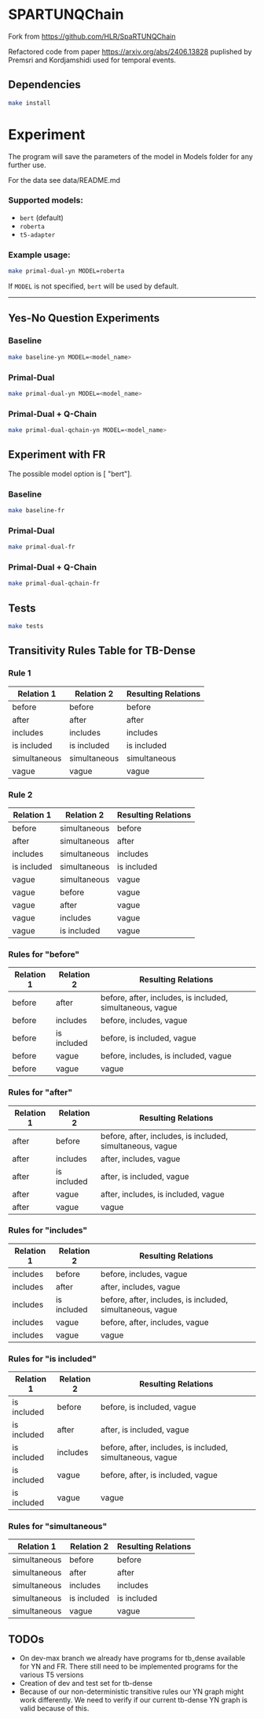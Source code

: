 # SPARTUNQChain



Fork from https://github.com/HLR/SpaRTUNQChain

Refactored code from paper https://arxiv.org/abs/2406.13828 puplished by Premsri and Kordjamshidi used for temporal events.



## Dependencies



```bash
make install
```

# Experiment


The program will save the parameters of the model in Models folder for any further use.

For the data see data/README.md


### Supported models:
- `bert` (default)
- `roberta`
- `t5-adapter`

### Example usage:

```bash
make primal-dual-yn MODEL=roberta
```

If `MODEL` is not specified, `bert` will be used by default.

---

## Yes-No Question Experiments

### Baseline
```bash
make baseline-yn MODEL=<model_name>
```

### Primal-Dual
```bash
make primal-dual-yn MODEL=<model_name>
```

### Primal-Dual + Q-Chain
```bash
make primal-dual-qchain-yn MODEL=<model_name>
```

## Experiment with FR

The possible model option is [ "bert"].

### Baseline
```bash
make baseline-fr
```

### Primal-Dual
```bash
make primal-dual-fr
```

### Primal-Dual + Q-Chain
```bash
make primal-dual-qchain-fr
```

## Tests

```bash
make tests
```

## Transitivity Rules Table for TB-Dense

### Rule 1

| Relation 1   | Relation 2   | Resulting Relations |
|--------------|--------------|---------------------|
| before       | before       | before              |
| after        | after        | after               |
| includes     | includes     | includes            |
| is included  | is included  | is included         |
| simultaneous | simultaneous | simultaneous        |
| vague        | vague        | vague               |

### Rule 2 

| Relation 1   | Relation 2   | Resulting Relations |
|--------------|--------------|---------------------|
| before       | simultaneous | before              |
| after        | simultaneous | after               |
| includes     | simultaneous | includes            |
| is included  | simultaneous | is included         |
| vague        | simultaneous | vague               |
| vague        | before       | vague               |
| vague        | after        | vague               |
| vague        | includes     | vague               |
| vague        | is included  | vague               |

### Rules for "before"

| Relation 1   | Relation 2   | Resulting Relations                                      |
|--------------|--------------|----------------------------------------------------------|
| before       | after        | before, after, includes, is included, simultaneous, vague|
| before       | includes     | before, includes, vague                                  |
| before       | is included  | before, is included, vague                               |
| before       | vague        | before, includes, is included, vague                     |
| before       | vague        | vague                                                    |

### Rules for "after"

| Relation 1   | Relation 2   | Resulting Relations                                      |
|--------------|--------------|----------------------------------------------------------|
| after        | before       | before, after, includes, is included, simultaneous, vague|
| after        | includes     | after, includes, vague                                   |
| after        | is included  | after, is included, vague                                |
| after        | vague        | after, includes, is included, vague                      |
| after        | vague        | vague                                                    |

### Rules for "includes"

| Relation 1   | Relation 2   | Resulting Relations                                      |
|--------------|--------------|----------------------------------------------------------|
| includes     | before       | before, includes, vague                                  |
| includes     | after        | after, includes, vague                                   |
| includes     | is included  | before, after, includes, is included, simultaneous, vague|
| includes     | vague        | before, after, includes, vague                           |
| includes     | vague        | vague                                                    |

### Rules for "is included"

| Relation 1   | Relation 2   | Resulting Relations                                      |
|--------------|--------------|----------------------------------------------------------|
| is included  | before       | before, is included, vague                               |
| is included  | after        | after, is included, vague                                |
| is included  | includes     | before, after, includes, is included, simultaneous, vague|
| is included  | vague        | before, after, is included, vague                        |
| is included  | vague        | vague                                                    |

### Rules for "simultaneous"

| Relation 1   | Relation 2   | Resulting Relations |
|--------------|--------------|---------------------|
| simultaneous | before       | before              |
| simultaneous | after        | after               |
| simultaneous | includes     | includes            |
| simultaneous | is included  | is included         |
| simultaneous | vague        | vague               |



## TODOs

- On dev-max branch we already have programs for tb_dense available for YN and FR.
There still need to be implemented programs for the various T5 versions
- Creation of dev and test set for tb-dense
- Because of our non-deterministic transitive rules our YN graph might work differently. 
We need to verify if our current tb-dense YN graph is valid because of this.